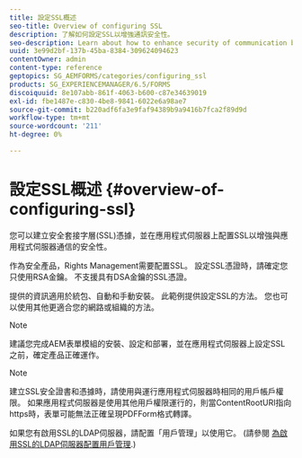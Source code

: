 ```yaml
---
title: 設定SSL概述
seo-title: Overview of configuring SSL
description: 了解如何設定SSL以增強通訊安全性。
seo-description: Learn about how to enhance security of communication by configuring SSL.
uuid: 3e99d2bf-137b-45ba-8384-309624094623
contentOwner: admin
content-type: reference
geptopics: SG_AEMFORMS/categories/configuring_ssl
products: SG_EXPERIENCEMANAGER/6.5/FORMS
discoiquuid: 8e107abb-861f-4063-b600-c87e34639019
exl-id: fbe1487e-c830-4be8-9841-6022e6a98ae7
source-git-commit: b220adf6fa3e9faf94389b9a9416b7fca2f89d9d
workflow-type: tm+mt
source-wordcount: '211'
ht-degree: 0%

---
```


# 設定SSL概述 {#overview-of-configuring-ssl}

您可以建立安全套接字層(SSL)憑據，並在應用程式伺服器上配置SSL以增強與應用程式伺服器通信的安全性。

作為安全產品，Rights Management需要配置SSL。 設定SSL憑證時，請確定您只使用RSA金鑰。 不支援具有DSA金鑰的SSL憑證。

提供的資訊適用於統包、自動和手動安裝。 此範例提供設定SSL的方法。 您也可以使用其他更適合您的網路或組織的方法。

>[!NOTE]
>
>建議您完成AEM表單模組的安裝、設定和部署，並在應用程式伺服器上設定SSL之前，確定產品正確運作。

>[!NOTE]
>
>建立SSL安全證書和憑據時，請使用與運行應用程式伺服器時相同的用戶帳戶權限。 如果應用程式伺服器是使用其他用戶權限運行的，則當ContentRootURI指向https時，表單可能無法正確呈現PDFForm格式轉譯。

如果您有啟用SSL的LDAP伺服器，請配置「用戶管理」以使用它。 (請參閱 [為啟用SSL的LDAP伺服器配置用戶管理](/help/forms/using/admin-help/configure-user-management-ssl-enabled.md#configure-user-management-for-an-ssl-enabled-ldap-server).)
